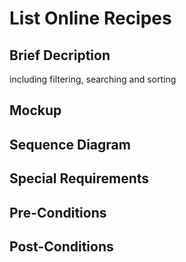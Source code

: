 # List Online Recipes
## Brief Decription
including filtering, searching and sorting

## Mockup

## Sequence Diagram

## Special Requirements

## Pre-Conditions

## Post-Conditions
